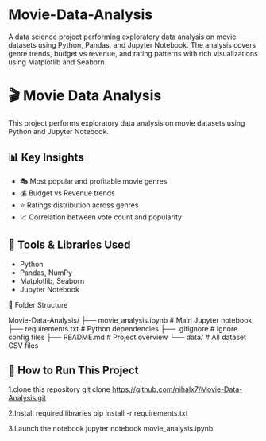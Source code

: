 # Movie-Data-Analysis
A data science project performing exploratory data analysis on movie datasets using Python, Pandas, and Jupyter Notebook. The analysis covers genre trends, budget vs revenue, and rating patterns with rich visualizations using Matplotlib and Seaborn.

# 🎬 Movie Data Analysis

This project performs exploratory data analysis on movie datasets using Python and Jupyter Notebook.

## 📊 Key Insights

- 🎭 Most popular and profitable movie genres  
- 💰 Budget vs Revenue trends  
- ⭐ Ratings distribution across genres  
- 📈 Correlation between vote count and popularity  

## 🧰 Tools & Libraries Used
- Python  
- Pandas, NumPy  
- Matplotlib, Seaborn  
- Jupyter Notebook 

📂 Folder Structure

Movie-Data-Analysis/
├── movie_analysis.ipynb # Main Jupyter notebook
├── requirements.txt # Python dependencies
├── .gitignore # Ignore config files
├── README.md # Project overview
└── data/ # All dataset CSV files


## 🚀 How to Run This Project

1.clone this repository
   git clone https://github.com/nihalx7/Movie-Data-Analysis.git

2.Install required libraries
   pip install -r requirements.txt

3.Launch the notebook
   jupyter notebook movie_analysis.ipynb
